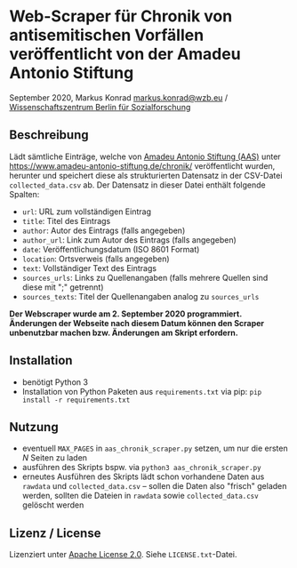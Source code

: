 # Web-Scraper für Chronik von antisemitischen Vorfällen veröffentlicht von der Amadeu Antonio Stiftung 

September 2020, Markus Konrad <markus.konrad@wzb.eu> / [Wissenschaftszentrum Berlin für Sozialforschung](https://www.wzb.eu/en)


## Beschreibung

Lädt sämtliche Einträge, welche von [Amadeu Antonio Stiftung (AAS)](https://www.amadeu-antonio-stiftung.de/) unter
https://www.amadeu-antonio-stiftung.de/chronik/ veröffentlicht wurden, herunter und speichert diese als strukturierten
Datensatz in der CSV-Datei `collected_data.csv` ab. Der Datensatz in dieser Datei enthält folgende Spalten:

- `url`: URL zum vollständigen Eintrag
- `title`: Titel des Eintrags
- `author`: Autor des Eintrags (falls angegeben)
- `author_url`: Link zum Autor des Eintrags (falls angegeben)
- `date`: Veröffentlichungsdatum (ISO 8601 Format)
- `location`: Ortsverweis (falls angegeben) 
- `text`: Vollständiger Text des Eintrags
- `sources_urls`: Links zu Quellenangaben (falls mehrere Quellen sind diese mit ";" getrennt)
- `sources_texts`: Titel der Quellenangaben analog zu `sources_urls`

**Der Webscraper wurde am 2. September 2020 programmiert. Änderungen der Webseite nach diesem Datum können den Scraper
unbenutzbar machen bzw. Änderungen am Skript erfordern.** 


## Installation

- benötigt Python 3
- Installation von Python Paketen aus `requirements.txt` via pip: `pip install -r requirements.txt`


## Nutzung

- eventuell `MAX_PAGES` in `aas_chronik_scraper.py` setzen, um nur die ersten *N* Seiten zu laden
- ausführen des Skripts bspw. via `python3 aas_chronik_scraper.py`
- erneutes Ausführen des Skripts lädt schon vorhandene Daten aus `rawdata` und `collected_data.csv` – sollen die Daten
  also "frisch" geladen werden, sollten die Dateien in `rawdata` sowie `collected_data.csv` gelöscht werden


## Lizenz / License


Lizenziert unter [Apache License 2.0](https://www.apache.org/licenses/LICENSE-2.0). Siehe `LICENSE.txt`-Datei.

